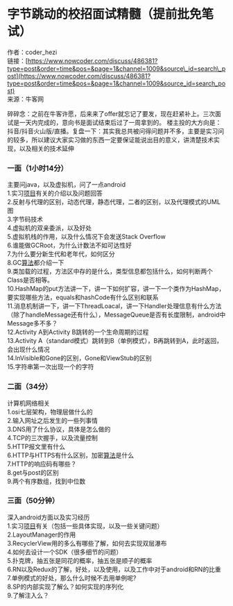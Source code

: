 # 字节跳动的校招面试精髓（提前批免笔试）

作者：coder\_hezi  
链接：[https://www.nowcoder.com/discuss/486381?type=post&order=time&pos=&page=1&channel=1009&source\_id=search\_post](https://www.nowcoder.com/discuss/486381?type=post&order=time&pos=&page=1&channel=1009&source_id=search_post)  
来源：牛客网

碎碎念：之前在牛客许愿，后来来了offer就忘记了要发，现在赶紧补上。三次面试是一天内完成的，意向书是面试结束后过了一周拿到的。 楼主投的大方向是：抖音/抖音火山版/直播。复盘一下：其实我总共被问得问题并不多，主要是实习问的较多，所以建议大家实习做的东西一定要保证能说出目的意义，讲清楚技术实现，以及相关的技术延伸

### 一面（1小时14分）

主要问java，以及虚拟机，问了一点android  
1.实习[项目](https://github.com/hishark/777-Interview-Notes/tree/ef739eabf33b61414b4af8a4ed176c4cd57067e6/jump/super-jump/word?word=项目/README.md)有关的介绍以及问题回答  
2.反射与代理的区别，动态代理，静态代理，二者的区别，以及代理模式的UML图  
3.字节码技术  
4.虚拟机的双亲委派，以及好处  
5.虚拟机栈的作用，以及什么情况下会发送Stack Overflow  
6.谁能做GCRoot，为什么计数法不如可达性好  
7.为什么要分新生代和老年代，如何区分  
8.GC[算法](https://github.com/hishark/777-Interview-Notes/tree/ef739eabf33b61414b4af8a4ed176c4cd57067e6/jump/super-jump/word?word=算法/README.md)都介绍一下  
9.类加载的过程，方法区中存的是什么，类型信息都包括什么，如何判断两个Class是否相等。  
10.HashMap的put方法讲一下，讲一下如何扩容，讲一下一个类作为HashMap，要实现哪些方法，equals和hashCode有什么区别和联系  
11.消息机制讲一下，讲一下ThreadLoacal，讲一下Handler处理信息有什么方法（除了handleMessage还有什么），MessageQueue是否有长度限制，android中Message多不多？  
12.Activity A到Activity B跳转的一个生命周期的过程  
13.Activity A（standard模式）跳转到B（单例模式），B再跳转到A，此时返回，会出现什么情况  
14.InVisible和Gone的区别，Gone和ViewStub的区别  
15.字符串第一次出现一个的字符

### 二面（34分）

计算机网络相关  
1.osi七层架构，物理层做什么的  
2.输入网址之后发生的一些列事情  
3.DNS用了什么协议，具体是怎么做的  
4.TCP的三次握手，以及流量控制  
5.HTTP报文里有什么  
6.HTTP与HTTPS有什么区别，加密[算法](https://github.com/hishark/777-Interview-Notes/tree/ef739eabf33b61414b4af8a4ed176c4cd57067e6/jump/super-jump/word?word=算法/README.md)是什么  
7.HTTP的响应码有哪些？  
8.get与post的区别  
9.两个有序数组，找到中位数

### 三面（50分钟）

深入android方面以及实习经历  
1.实习[项目](https://github.com/hishark/777-Interview-Notes/tree/ef739eabf33b61414b4af8a4ed176c4cd57067e6/jump/super-jump/word?word=项目/README.md)有关（包括一些具体实现，以及一些关键问题）  
2.LayoutManager的作用  
3.RecyclerView用的多么有哪些了解，如何去实现双层瀑布  
4.如何去设计一个SDK（很多细节的问题）  
5.扑克牌，抽五张是同花的概率，抽五张是顺子的概率  
6.RN以及Redux的了解，好处，以及使用，以及工作中对于android和RN的比重  
7.单例模式的好处，那么什么时候不去用单例呢?  
8.SP的内部实现了解么？如何实现的序列化  
9.了解注入么？

